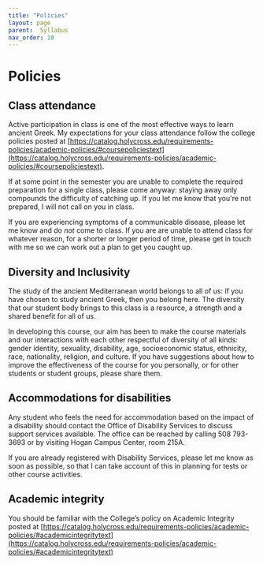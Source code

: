```yaml
---
title: "Policies"
layout: page
parent:  Syllabus
nav_order: 10
---
```


# Policies



## Class attendance

Active participation in class is one of the most effective ways to learn ancient Greek.  My expectations for your class attendance follow the college policies posted at [https://catalog.holycross.edu/requirements-policies/academic-policies/#coursepoliciestext](https://catalog.holycross.edu/requirements-policies/academic-policies/#coursepoliciestext).

If at some point in the semester you are unable to complete the required preparation for a single class, please come anyway: staying away only compounds the difficulty of catching up.  If you let me know that you're not prepared, I will not call on you in class.


If you are experiencing symptoms of a communicable disease, please let me know and do *not* come to class.  If you are are unable to attend class for whatever reason, for a shorter or longer period of time, please get in touch with me so we can work out a plan to get you caught up.



## Diversity and Inclusivity

The study of the ancient Mediterranean world belongs to all of us: if you have chosen to study ancient Greek, then you belong here. The diversity that our student body brings to this class is a resource, a strength and a shared benefit for all of us.

In developing this course, our aim has been to make the course materials and our interactions with each other respectful of diversity of all kinds: gender identity, sexuality, disability, age, socioeconomic status, ethnicity, race, nationality, religion, and culture.  If you have suggestions about how to improve the effectiveness of the course for you personally, or for other students or student groups, please share them.




## Accommodations for disabilities

Any student who feels the need for accommodation based on the impact of a disability should contact the Office of Disability Services to discuss support services available. The office can be reached by calling 508 793-3693 or by visiting Hogan Campus Center, room 215A.

If you are already registered with Disability Services, please let me know as soon as possible, so that I can take account of this in planning for tests or other course activities.


## Academic integrity

You should be familiar with the College’s policy on Academic Integrity posted at
[https://catalog.holycross.edu/requirements-policies/academic-policies/#academicintegritytext](https://catalog.holycross.edu/requirements-policies/academic-policies/#academicintegritytext)


